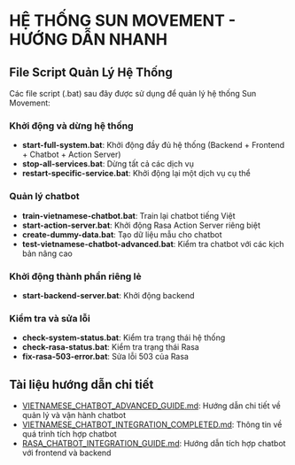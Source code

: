 # HỆ THỐNG SUN MOVEMENT - HƯỚNG DẪN NHANH

## File Script Quản Lý Hệ Thống

Các file script (.bat) sau đây được sử dụng để quản lý hệ thống Sun Movement:

### Khởi động và dừng hệ thống

- **start-full-system.bat**: Khởi động đầy đủ hệ thống (Backend + Frontend + Chatbot + Action Server)
- **stop-all-services.bat**: Dừng tất cả các dịch vụ
- **restart-specific-service.bat**: Khởi động lại một dịch vụ cụ thể

### Quản lý chatbot

- **train-vietnamese-chatbot.bat**: Train lại chatbot tiếng Việt
- **start-action-server.bat**: Khởi động Rasa Action Server riêng biệt
- **create-dummy-data.bat**: Tạo dữ liệu mẫu cho chatbot
- **test-vietnamese-chatbot-advanced.bat**: Kiểm tra chatbot với các kịch bản nâng cao

### Khởi động thành phần riêng lẻ

- **start-backend-server.bat**: Khởi động backend

### Kiểm tra và sửa lỗi

- **check-system-status.bat**: Kiểm tra trạng thái hệ thống
- **check-rasa-status.bat**: Kiểm tra trạng thái Rasa
- **fix-rasa-503-error.bat**: Sửa lỗi 503 của Rasa

## Tài liệu hướng dẫn chi tiết

- [VIETNAMESE_CHATBOT_ADVANCED_GUIDE.md](./VIETNAMESE_CHATBOT_ADVANCED_GUIDE.md): Hướng dẫn chi tiết về quản lý và vận hành chatbot
- [VIETNAMESE_CHATBOT_INTEGRATION_COMPLETED.md](./VIETNAMESE_CHATBOT_INTEGRATION_COMPLETED.md): Thông tin về quá trình tích hợp chatbot
- [RASA_CHATBOT_INTEGRATION_GUIDE.md](./RASA_CHATBOT_INTEGRATION_GUIDE.md): Hướng dẫn tích hợp chatbot với frontend và backend
